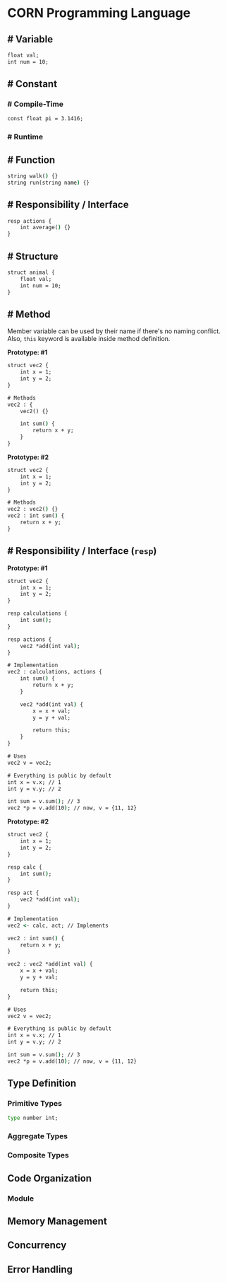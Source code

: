 # CORN Programming Language

## # Variable
```cmd
float val;
int num = 10;
```

## # Constant
### # Compile-Time
```cmd
const float pi = 3.1416;
```
### # Runtime

## # Function
```cmd
string walk() {}
string run(string name) {}
```

## # Responsibility / Interface
```cmd
resp actions {
    int average() {}
}
```

## # Structure
```cmd
struct animal {
    float val;
    int num = 10;
}
```

## # Method
Member variable can be used by their name if there's no naming conflict. Also, `this` keyword is available inside method definition.

**Prototype: #1**
```cmd
struct vec2 {
    int x = 1;
    int y = 2;
}

# Methods
vec2 : {
    vec2() {}

    int sum() {
        return x + y;
    }
}
```

**Prototype: #2**
```cmd
struct vec2 {
    int x = 1;
    int y = 2;
}

# Methods
vec2 : vec2() {}
vec2 : int sum() {
    return x + y;
}
```

## # Responsibility / Interface (`resp`)
**Prototype: #1**
```cmd
struct vec2 {
    int x = 1;
    int y = 2;
}

resp calculations {
    int sum();
}

resp actions {
    vec2 *add(int val);
}

# Implementation
vec2 : calculations, actions {
    int sum() {
        return x + y;
    }

    vec2 *add(int val) {
        x = x + val;
        y = y + val;

        return this;
    }
}

# Uses
vec2 v = vec2;

# Everything is public by default
int x = v.x; // 1
int y = v.y; // 2

int sum = v.sum(); // 3
vec2 *p = v.add(10); // now, v = {11, 12}
```

**Prototype: #2**
```cmd
struct vec2 {
    int x = 1;
    int y = 2;
}

resp calc {
    int sum();
}

resp act {
    vec2 *add(int val);
}

# Implementation
vec2 <- calc, act; // Implements

vec2 : int sum() {
    return x + y;
}

vec2 : vec2 *add(int val) {
    x = x + val;
    y = y + val;

    return this;
}

# Uses
vec2 v = vec2;

# Everything is public by default
int x = v.x; // 1
int y = v.y; // 2

int sum = v.sum(); // 3
vec2 *p = v.add(10); // now, v = {11, 12}
```

## Type Definition

### Primitive Types
```cmd
type number int;
```

### Aggregate Types

### Composite Types
## Code Organization
### Module

## Memory Management
## Concurrency
## Error Handling
